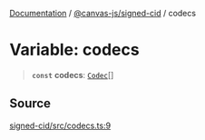 [Documentation](../../../index.md) / [@canvas-js/signed-cid](../index.md) / codecs

# Variable: codecs

> **`const`** **codecs**: [`Codec`](../type-aliases/Codec.md)[]

## Source

[signed-cid/src/codecs.ts:9](https://github.com/canvasxyz/canvas/blob/4c6b729f/packages/signed-cid/src/codecs.ts#L9)
